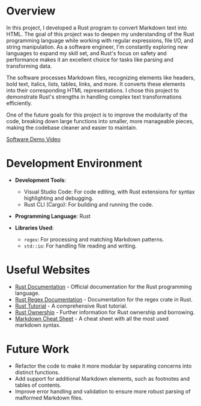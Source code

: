# Overview

In this project, I developed a Rust program to convert Markdown text into HTML. The goal of this project was to deepen my understanding of the Rust programming language while working with regular expressions, file I/O, and string manipulation. As a software engineer, I'm constantly exploring new languages to expand my skill set, and Rust's focus on safety and performance makes it an excellent choice for tasks like parsing and transforming data.

The software processes Markdown files, recognizing elements like headers, bold text, italics, lists, tables, links, and more. It converts these elements into their corresponding HTML representations. I chose this project to demonstrate Rust's strengths in handling complex text transformations efficiently.

One of the future goals for this project is to improve the modularity of the code, breaking down large functions into smaller, more manageable pieces, making the codebase cleaner and easier to maintain.

[Software Demo Video](https://youtu.be/ZzI1AgkFOBo)

# Development Environment

- **Development Tools**: 
  - Visual Studio Code: For code editing, with Rust extensions for syntax highlighting and debugging.
  - Rust CLI (Cargo): For building and running the code.
  
- **Programming Language**: Rust

- **Libraries Used**:
  - `regex`: For processing and matching Markdown patterns.
  - `std::io`: For handling file reading and writing.

# Useful Websites

- [Rust Documentation](https://doc.rust-lang.org) - Official documentation for the Rust programming language.
- [Rust Regex Documentation](https://docs.rs/regex/latest/regex/) - Documentation for the regex crate in Rust.
- [Rust Tutorial](https://www.tutorialspoint.com/rust/index.htm) - A comprehensive Rust tutorial.
- [Rust Ownership](https://medium.com/@TechSavvyScribe/ownership-and-borrowing-in-rust-a-comprehensive-guide-1400d2bae02a) - Further information for Rust ownership and borrowing.
- [Markdown Cheat Sheet](https://www.interviewbit.com/markdown-cheat-sheet/) - A cheat sheet with all the most used markdown syntax.

# Future Work

- Refactor the code to make it more modular by separating concerns into distinct functions.
- Add support for additional Markdown elements, such as footnotes and tables of contents.
- Improve error handling and validation to ensure more robust parsing of malformed Markdown files.
